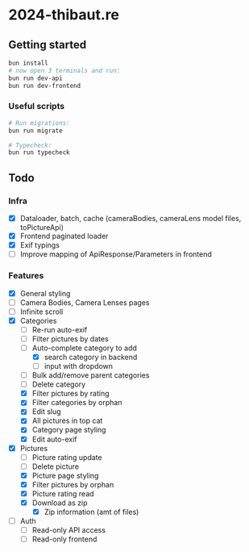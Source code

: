 # 2024-thibaut.re

## Getting started

```bash
bun install
# now open 3 terminals and run:
bun run dev-api
bun run dev-frontend
```

### Useful scripts

```sh
# Run migrations:
bun run migrate

# Typecheck:
bun run typecheck
```

## Todo

### Infra

- [x] Dataloader, batch, cache (cameraBodies, cameraLens model files, toPictureApi)
- [x] Frontend paginated loader
- [x] Exif typings
- [ ] Improve mapping of ApiResponse/Parameters in frontend

### Features

- [x] General styling
- [ ] Camera Bodies, Camera Lenses pages
- [ ] Infinite scroll
- [x] Categories
  - [ ] Re-run auto-exif
  - [ ] Filter pictures by dates
  - [ ] Auto-complete category to add
    - [x] search category in backend
    - [ ] input with dropdown
  - [ ] Bulk add/remove parent categories
  - [ ] Delete category
  - [x] Filter pictures by rating
  - [x] Filter categories by orphan
  - [x] Edit slug
  - [x] All pictures in top cat
  - [x] Category page styling
  - [x] Edit auto-exif
- [x] Pictures
  - [ ] Picture rating update
  - [ ] Delete picture
  - [x] Picture page styling
  - [x] Filter pictures by orphan
  - [x] Picture rating read
  - [x] Download as zip
    - [x] Zip information (amt of files)
- [ ] Auth
  - [ ] Read-only API access
  - [ ] Read-only frontend
